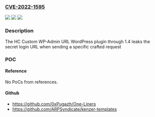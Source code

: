 ### [CVE-2022-1595](https://cve.mitre.org/cgi-bin/cvename.cgi?name=CVE-2022-1595)
![](https://img.shields.io/static/v1?label=Product&message=HC%20Custom%20WP-Admin%20URL&color=blue)
![](https://img.shields.io/static/v1?label=Version&message=1.4%3C%3D%201.4%20&color=brighgreen)
![](https://img.shields.io/static/v1?label=Vulnerability&message=CWE-200%20Information%20Exposure&color=brighgreen)

### Description

The HC Custom WP-Admin URL WordPress plugin through 1.4 leaks the secret login URL when sending a specific crafted request

### POC

#### Reference
No PoCs from references.

#### Github
- https://github.com/0xPugazh/One-Liners
- https://github.com/ARPSyndicate/kenzer-templates

